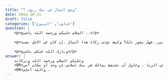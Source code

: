 ```yaml
---
title: "وضع المال في بنك ربوي ؟"
date: 2014-10-21
draft: false
categories: ["فتاوى", "البيوع"]
question: |
    <p>السلام عليكم ورحمة الله ياشيخ ..</p>
    
    <p>فتحت حسابا في بنك غير اسلامي في فرنسا وبدأت أضع فيه كل شهر مقدار مالي ١٠٠$  لتوفيره قصد فريضة الحج في عشر  سنوات مع زوجتي لان المبلغ صغير..فهل يجوز ذلك؟ وكيف تؤدى زكاة هذا المال .إن كان في الاجل بقية.</p>
    
    <p>وبارك الله فيكم ياشيخ</p>
answer: |
    وعليكم السلام ورحمة الله وبركاته 
    <BR>أخي حفظك الله تعالى ويسر لك طريق الهداية والخير ، جواب سؤالك هو أنه لا يجوز وضع المال في بنك ربوي ، فهو سيتعامل بمالك في الربا ، وحاول أن تحتفظ بمالك في بنك إسلامي إن وجد أو مكان آمن . 
    <BR>والله أعلم .
---
```


